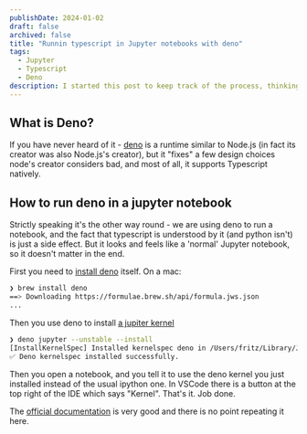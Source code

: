 ```yaml
---
publishDate: 2024-01-02
draft: false
archived: false
title: "Runnin typescript in Jupyter notebooks with deno"
tags:
  - Jupyter
  - Typescript
  - Deno
description: I started this post to keep track of the process, thinking it was going to be a slog. Instead it took me all of 2 minutes and It Just Works. Mind. Blown.
---
```


## What is Deno?

If you have never heard of it - [deno](https://deno.com/) is a runtime similar to Node.js (in fact its creator was also Node.js's creator), but it "fixes" a few design choices node's creator considers bad, and most of all, it supports Typescript natively.

## How to run deno in a jupyter notebook

Strictly speaking it's the other way round - we are using deno to run a notebook, and the fact that typescript is understood by it (and python isn't) is just a side effect. But it looks and feels like a 'normal' Jupyter notebook, so it doesn't matter in the end.

First you need to [install deno](https://docs.deno.com/runtime/manual/getting_started/installation) itself. On a mac:

```bash
❯ brew install deno
==> Downloading https://formulae.brew.sh/api/formula.jws.json
...
```

Then you use deno to install [a jupiter kernel](https://docs.deno.com/runtime/manual/tools/jupyter)

```bash
❯ deno jupyter --unstable --install
[InstallKernelSpec] Installed kernelspec deno in /Users/fritz/Library/Jupyter/kernels/deno
✅ Deno kernelspec installed successfully.
```

Then you open a notebook, and you tell it to use the deno kernel you just installed instead of the usual ipython one. In VSCode there is a button at the top right of the IDE which says "Kernel". That's it. Job done.

The [official documentation](https://docs.deno.com/runtime/manual/tools/jupyter) is very good and there is no point repeating it here.

